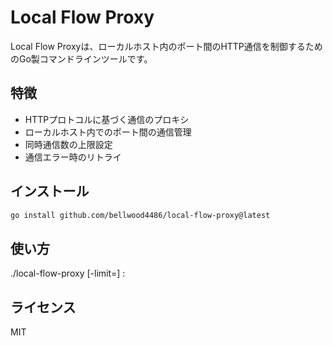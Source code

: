 # Local Flow Proxy

Local Flow Proxyは、ローカルホスト内のポート間のHTTP通信を制御するためのGo製コマンドラインツールです。  

## 特徴

- HTTPプロトコルに基づく通信のプロキシ
- ローカルホスト内でのポート間の通信管理
- 同時通信数の上限設定
- 通信エラー時のリトライ

## インストール

```bash
go install github.com/bellwood4486/local-flow-proxy@latest
```

## 使い方

./local-flow-proxy [-limit=<number>] <fromPort>:<toPort>

## ライセンス

MIT
